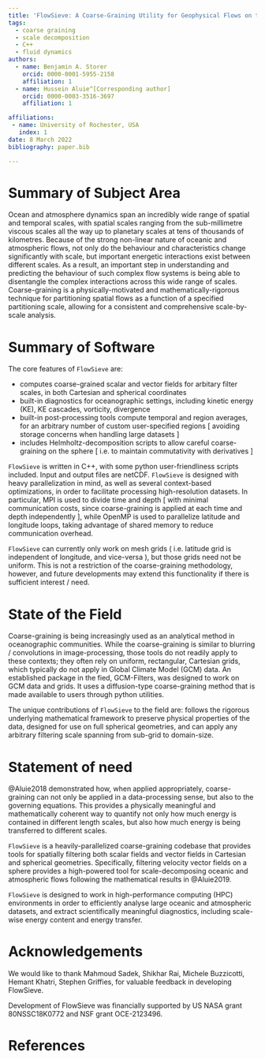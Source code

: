 ```yaml
---
title: 'FlowSieve: A Coarse-Graining Utility for Geophysical Flows on the Sphere'
tags:
  - coarse graining
  - scale decomposition
  - C++
  - fluid dynamics
authors:
  - name: Benjamin A. Storer
    orcid: 0000-0001-5955-2158
    affiliation: 1
  - name: Hussein Aluie^[Corresponding author]
    orcid: 0000-0003-3516-3697
    affiliation: 1

affiliations:
 - name: University of Rochester, USA
   index: 1
date: 8 March 2022
bibliography: paper.bib

---
```


# Summary of Subject Area

Ocean and atmosphere dynamics span an incredibly wide range of spatial and temporal
scales, with spatial scales ranging from the sub-millimetre viscous scales all the way
up to planetary scales at tens of thousands of kilometres. Because of the strong non-linear
nature of oceanic and atmospheric flows, not only do the behaviour and characteristics change
significantly with scale, but important energetic interactions exist between different scales.
As a result, an important step in understanding and predicting the behaviour of such complex
flow systems is being able to disentangle the complex interactions across this wide range of scales.
Coarse-graining is a physically-motivated and mathematically-rigorous technique for partitioning
spatial flows as a function of a specified partitioning scale, allowing for a consistent and comprehensive
scale-by-scale analysis.

# Summary of Software

The core features of `FlowSieve` are:
* computes coarse-grained scalar and vector fields for arbitary filter scales, in both Cartesian and spherical coordinates
* built-in diagnostics for oceanographic settings, including kinetic energy (KE), KE cascades, vorticity, divergence
* built-in post-processing tools compute temporal and region averages, for an arbitrary number of custom user-specified regions [ avoiding storage concerns when handling large datasets ]
* includes Helmholtz-decomposition scripts to allow careful coarse-graining on the sphere [ i.e. to maintain commutativity with derivatives ]

`FlowSieve` is written in C++, with some python user-friendliness scripts included. 
Input and output files are netCDF.
`FlowSieve` is designed with heavy parallelization in mind, as well as several context-based optimizations, in order to facilitate processing high-resolution datasets. 
In particular, MPI is used to divide time and depth [ with minimal communication costs, since coarse-graining is applied at each time and depth independently ], while OpenMP is used to parallelize latitude and longitude loops, taking advantage of shared memory to reduce communication overhead.


`FlowSieve` can currently only work on mesh grids ( i.e. latitude grid is independent of longitude, and vice-versa ), but those grids need not be uniform.
This is not a restriction of the coarse-graining methodology, however, and future developments may extend this functionality if there is sufficient interest / need.


# State of the Field

Coarse-graining is being increasingly used as an analytical method in oceanographic communities. While the coarse-graining is similar to blurring / convolutions in image-processing, those tools do not readily apply to these contexts; they often rely on uniform, rectangular, Cartesian grids, which typically do not apply in Global Climate Model (GCM) data.
An established package in the fied, GCM-Filters, was designed to work on GCM data and grids.  It uses a diffusion-type coarse-graining method that is made available to users through python utilities.

The unique contributions of `FlowSieve` to the field are: follows the rigorous underlying mathematical framework to preserve physical properties of the data, designed for use on full spherical geometries, and can apply any arbitrary filtering scale spanning from sub-grid to domain-size.


# Statement of need

@Aluie2018 demonstrated how, when applied appropriately, coarse-graining can
not only be applied in a data-processing sense, but also to the governing equations.
This provides a physically meaningful and mathematically coherent way to quantify not
only how much energy is contained in different length scales, but also how much energy
is being transferred to different scales.

`FlowSieve` is a heavily-parallelized coarse-graining codebase that provides
tools for spatially filtering both scalar fields and vector fields in Cartesian
and spherical geometries. Specifically, filtering velocity vector fields on a sphere
provides a high-powered tool for scale-decomposing oceanic and atmospheric flows 
following the mathematical results in @Aluie2019.

`FlowSieve` is designed to work in high-performance computing (HPC) environments in order to
efficiently analyse large oceanic and atmospheric datasets, and extract scientifically meaningful
diagnostics, including scale-wise energy content and energy transfer.


# Acknowledgements

We would like to thank Mahmoud Sadek, Shikhar Rai, Michele Buzzicotti, Hemant Khatri, Stephen Griffies, for valuable feedback in developing FlowSieve.

Development of FlowSieve was financially supported by US NASA grant 80NSSC18K0772 and NSF grant OCE-2123496.

# References
